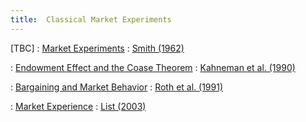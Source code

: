```yaml
---
title:  Classical Market Experiments
---
```



[TBC]
: [Market Experiments](#)
  : [Smith (1962)](#)
  
: [Endowment Effect and the Coase Theorem](#)
  : [Kahneman et al. (1990)](#)

: [Bargaining and Market Behavior](#)
  : [Roth et al. (1991)](#)

: [Market Experience](#)
  : [List (2003)](#)
